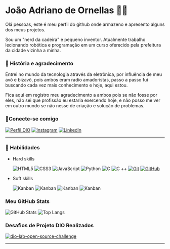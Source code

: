 # João Adriano de Ornellas 👋🏼

Olá pessoas, este é meu perfil do github onde armazeno e apresento alguns dos meus projetos.

Sou um "nerd da cadeira" e pequeno inventor. Atualmente trabalho lecionando robótica e programação em um curso oferecido pela prefeitura da cidade vizinha a minha.

### 📜 História e agradecimento

Entrei no mundo da tecnologia através da eletrônica, por influência de meu avô e bizavô, pois ambos eram radio amadoristas, passo a passo fui buscando cada vez mais conhecimento e hoje, aqui estou.

Fica aqui em registro meu agradecimento a ambos pois se não fosse por eles, não sei que profissão eu estaria exercendo hoje, e não posso me ver em outro mundo se não nesse de criação e solução de problemas.


### 🔗Conecte-se comigo

[![Perfil DIO](https://img.shields.io/badge/-Meu%20Perfil%20na%20DIO-30A3DC?style=for-the-badge)](https://www.dio.me/users/joao_adriano_ornelas)
[![Instagram](https://img.shields.io/badge/-Instagram-000?style=for-the-badge&logo=instagram&logoColor=E94D5F)](https://www.instagram.com/jo4o_0rn3ll4s/)
[![LinkedIn](https://img.shields.io/badge/-LinkedIn-000?style=for-the-badge&logo=linkedin&logoColor=30A3DC)](https://www.linkedin.com/in/jo%C3%A3o-ornellas/)

---
### 🚀 Habilidades
- Hard skills

    ![HTML5](https://img.shields.io/badge/HTML5-000?style=for-the-badge&logo=html5&logoColor=30A3DC)
    ![CSS3](https://img.shields.io/badge/CSS3-000?style=for-the-badge&logo=css3&logoColor=E94D5F)
    ![JavaScript](https://img.shields.io/badge/JavaScript-000?style=for-the-badge&logo=javascript&logoColor=F0DC55)
    ![Python](https://img.shields.io/badge/Python-000?style=for-the-badge&logo=Python&logoColor=3282b4)
    ![C](https://img.shields.io/badge/C-000?style=for-the-badge&logo=C&logoColor=3949ab)
    ![C ++](https://img.shields.io/badge/C++-000?style=for-the-badge&logo=C%2B%2B&logoColor=085e9f)
    [![Git](https://img.shields.io/badge/Git-000?style=for-the-badge&logo=git&logoColor=E94D5F)](https://git-scm.com/doc)
    [![GitHub](https://img.shields.io/badge/GitHub-000?style=for-the-badge&logo=github&logoColor=FFFFFF)](https://docs.github.com/)

- Soft skills

    ![Kanban](https://img.shields.io/badge/kanban-you?style=for-the-badge&color=000000)
    ![Kanban](https://img.shields.io/badge/gestão_de_projetos-you?style=for-the-badge&color=000000)
    ![Kanban](https://img.shields.io/badge/Comunicação-you?style=for-the-badge&color=000000)
    ![Kanban](https://img.shields.io/badge/Trabalho_em_equipe-you?style=for-the-badge&color=000000)

### Meu GitHub Stats

![GitHub Stats](https://github-readme-stats.vercel.app/api?username=jo4o0rn3ll4s&theme=transparent&bg_color=000&border_color=30A3DC&show_icons=true&icon_color=30A3DC&title_color=E94D5F&text_color=FFF&hide_title=true)
![Top Langs](https://github-readme-stats-git-masterrstaa-rickstaa.vercel.app/api/top-langs/?username=jo4o0rn3ll4s&layout=compact&bg_color=000&border_color=30A3DC&title_color=E94D5F&text_color=FFF)

### Desafios de Projeto DIO Realizados

[![dio-lab-open-source-challenge](https://github-readme-stats.vercel.app/api/pin/?username=jo4o0rn3ll4s&repo=dio-lab-open-source_challenge&bg_color=000&border_color=30A3DC&show_icons=true&icon_color=30A3DC&title_color=E94D5F&text_color=FFF)](https://github.com/jo4o0rn3ll4s/dio-lab-open-source-challenge)

---
